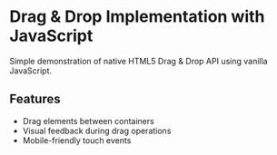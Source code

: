 # Drag & Drop Implementation with JavaScript

Simple demonstration of native HTML5 Drag & Drop API using vanilla JavaScript.

## Features

- Drag elements between containers
- Visual feedback during drag operations
- Mobile-friendly touch events
